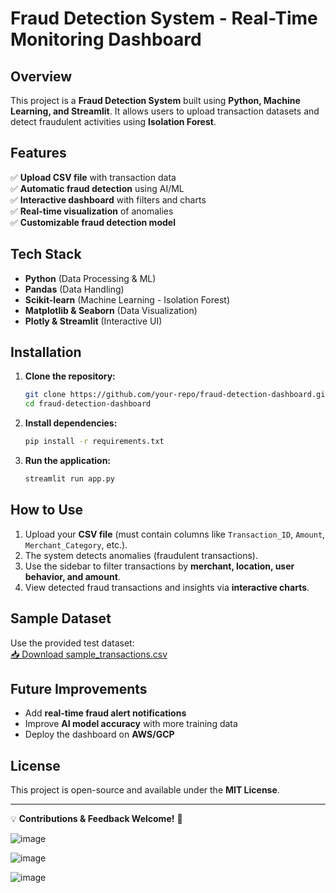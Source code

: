 # Fraud Detection System - Real-Time Monitoring Dashboard

## Overview
This project is a **Fraud Detection System** built using **Python, Machine Learning, and Streamlit**. It allows users to upload transaction datasets and detect fraudulent activities using **Isolation Forest**.

## Features
✅ **Upload CSV file** with transaction data  
✅ **Automatic fraud detection** using AI/ML  
✅ **Interactive dashboard** with filters and charts  
✅ **Real-time visualization** of anomalies  
✅ **Customizable fraud detection model**  

## Tech Stack
- **Python** (Data Processing & ML)
- **Pandas** (Data Handling)
- **Scikit-learn** (Machine Learning - Isolation Forest)
- **Matplotlib & Seaborn** (Data Visualization)
- **Plotly & Streamlit** (Interactive UI)

## Installation
1. **Clone the repository:**  
   ```sh
   git clone https://github.com/your-repo/fraud-detection-dashboard.git
   cd fraud-detection-dashboard
   ```

2. **Install dependencies:**  
   ```sh
   pip install -r requirements.txt
   ```

3. **Run the application:**  
   ```sh
   streamlit run app.py
   ```

## How to Use
1. Upload your **CSV file** (must contain columns like `Transaction_ID`, `Amount`, `Merchant_Category`, etc.).
2. The system detects anomalies (fraudulent transactions).
3. Use the sidebar to filter transactions by **merchant, location, user behavior, and amount**.
4. View detected fraud transactions and insights via **interactive charts**.

## Sample Dataset
Use the provided test dataset:  
[📥 Download sample_transactions.csv](sandbox:/mnt/data/sample_transactions.csv)

## Future Improvements
- Add **real-time fraud alert notifications**
- Improve **AI model accuracy** with more training data
- Deploy the dashboard on **AWS/GCP**

## License
This project is open-source and available under the **MIT License**.

---
💡 **Contributions & Feedback Welcome!** 🚀

![image](https://github.com/user-attachments/assets/56573175-bee0-44ce-9249-3195f7483cfc)


![image](https://github.com/user-attachments/assets/e9203645-929a-4d86-a0fa-ef97b2d60e9f)

![image](https://github.com/user-attachments/assets/b78a88ef-21d0-4877-8a3d-62b0be64fa6e)



